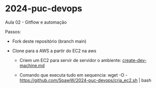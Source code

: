 # 2024-puc-devops

Aula 02 - Gitflow e automação

Passos:
  - Fork deste repositório (branch main)

  - Clone para a AWS a partir do EC2 na aws
    - Criem um EC2 para servir de servidor o ambiente: [create-dev-machine.md](./create-dev-machine.md)

    - Comando que executa tudo em sequencia: wget -O - https://github.com/SpawW/2024-puc-devops/cria_ec2.sh | bash
